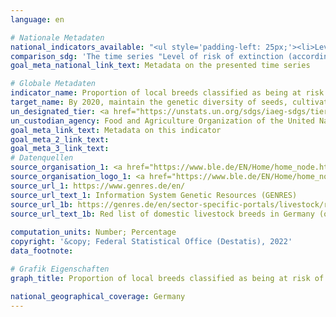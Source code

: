 ```yaml
---
language: en    

# Nationale Metadaten    
national_indicators_available: "<ul style='padding-left: 25px;'><li>Level of risk of extinction (according to FAO classification)</li> <li> Level of risk of extinction (according to national classification)</li> <li> Local livestock breeds (horses, cows, pigs, sheep and goats)</li></ul>"    
comparison_sdg: 'The time series "Level of risk of extinction (according to FAO classification)" is compliant with the global metadata. The time series "Local livestock breeds (horses, cows, pigs, sheep and goats)" and "Level of risk of extinction (according to national classification)" provide additional information.'    
goal_meta_national_link_text: Metadata on the presented time series    

# Globale Metadaten    
indicator_name: Proportion of local breeds classified as being at risk of extinction    
target_name: By 2020, maintain the genetic diversity of seeds, cultivated plants and farmed and domesticated animals and their related wild species, including through soundly managed and diversified seed and plant banks at the national, regional and international levels, and promote access to and fair and equitable sharing of benefits arising from the utilization of genetic resources and associated traditional knowledge, as internationally agreed    
un_designated_tier: <a href="https://unstats.un.org/sdgs/iaeg-sdgs/tier-classification/" title="Click here for more information on the UN tier classification."  target="_blank">Tier II</a>    
un_custodian_agency: Food and Agriculture Organization of the United Nations (FAO)    
goal_meta_link_text: Metadata on this indicator    
goal_meta_2_link_text:     
goal_meta_3_link_text:         
# Datenquellen
source_organisation_1: <a href="https://www.ble.de/EN/Home/home_node.html"> Federal Office for Agriculture and Food </a>
source_organisation_logo_1: <a href="https://www.ble.de/EN/Home/home_node.html"><img src="https://g205sdgs.github.io/sdg-indicators/public/OrgImgEn/ble.png" alt="Logo ble" style="height:60px; width:148px"/></a>
source_url_1: https://www.genres.de/en/
source_url_text_1: Information System Genetic Resources (GENRES)
source_url_1b: https://genres.de/en/sector-specific-portals/livestock/red-list-of-livestock-breeds/
source_url_text_1b: Red list of domestic livestock breeds in Germany (only available in German)
    
computation_units: Number; Percentage    
copyright: '&copy; Federal Statistical Office (Destatis), 2022'    
data_footnote:     

# Grafik Eigenschaften    
graph_title: Proportion of local breeds classified as being at risk of extinction    

national_geographical_coverage: Germany    
---
```


<span></span>